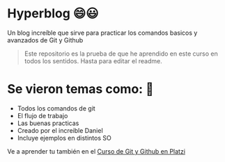 # Hyperblog 😄😃
Un blog increíble que sirve para practicar los comandos basicos y avanzados de Git y Github
> Este repositorio es la prueba de que he aprendido en este curso en todos los sentidos. Hasta para editar el readme. 

# Se vieron temas como: 🤔
* Todos los comandos de git
* El flujo de trabajo
* Las buenas practicas 
* Creado por el increible Daniel
* Incluye ejemplos en distintos SO 


Ve a aprender tu también en el [Curso de Git y Github en Platzi](https://platzi.com/clases/git-github/ "Git y Github")

